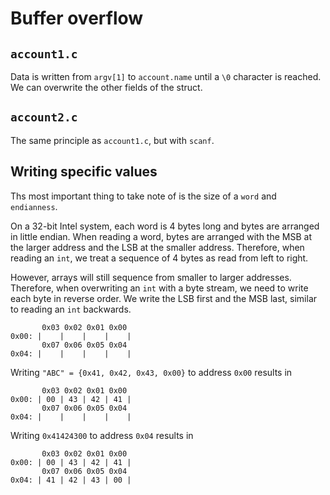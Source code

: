 # Buffer overflow

## `account1.c`

Data is written from `argv[1]` to `account.name` until a `\0` character is reached. We can overwrite the other fields of the struct.

## `account2.c`

The same principle as `account1.c`, but with `scanf`.

## Writing specific values

Ths most important thing to take note of is the size of a `word` and `endianness`.

On a 32-bit Intel system, each word is 4 bytes long and bytes are arranged in little endian. When reading a word, bytes are arranged with the MSB at the larger address and the LSB at the smaller address. Therefore, when reading an `int`, we treat a sequence of 4 bytes as read from left to right.

However, arrays will still sequence from smaller to larger addresses. Therefore, when overwriting an `int` with a byte stream, we need to write each byte in reverse order. We write the LSB first and the MSB last, similar to reading an `int` backwards.

```
       0x03 0x02 0x01 0x00
0x00: |    |    |    |    |
       0x07 0x06 0x05 0x04
0x04: |    |    |    |    |
```

Writing `"ABC" = {0x41, 0x42, 0x43, 0x00}` to address `0x00` results in

```
       0x03 0x02 0x01 0x00
0x00: | 00 | 43 | 42 | 41 |
       0x07 0x06 0x05 0x04
0x04: |    |    |    |    |
```
Writing `0x41424300` to address `0x04` results in

```
       0x03 0x02 0x01 0x00
0x00: | 00 | 43 | 42 | 41 |
       0x07 0x06 0x05 0x04
0x04: | 41 | 42 | 43 | 00 |
```

